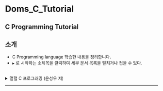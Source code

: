 ﻿# Doms_C_Tutorial
C Programming Tutorial
---

소개
----

- C Programming language 학습한 내용을 정리합니다.<br>
-	`▶` 로 시작하는 소제목을 클릭하여 세부 문서 목록을 펼치거나 접을 수 있다.<br><br>

<details><summary>열혈 C 프로그래밍 (윤성우 저)</summary><br>

-	[Chapter 1-11 : C 언어의 기본](https://github.com/DomMorello/Doms_C_Tutorial/blob/c/Passion_C_Programming/ch1-11.md)
-	[Chapter 12 : 포인터의 이해](https://github.com/DomMorello/Doms_C_Tutorial/blob/c/Passion_C_Programming/ch12.md)
-	[Chapter 13 : 포인터와 배열](https://github.com/DomMorello/Doms_C_Tutorial/blob/c/Passion_C_Programming/ch13.md)
-	[Chapter 14 : 포인터와 함수](https://github.com/DomMorello/Doms_C_Tutorial/blob/c/Passion_C_Programming/ch14.md)
-	[Chapter 17 : 포인터의 포인터](https://github.com/DomMorello/Doms_C_Tutorial/blob/c/Passion_C_Programming/ch17.md)
-	[Chapter 18 : 다차원 배열과 포인터](https://github.com/DomMorello/Doms_C_Tutorial/blob/c/Passion_C_Programming/ch18.md)
-	[Chapter 19 : 함수 포인터와 void 포인터](https://github.com/DomMorello/Doms_C_Tutorial/blob/c/Passion_C_Programming/ch19.md)
-	[Chapter 21 : 문자와 문자열 관련 함수](https://github.com/DomMorello/Doms_C_Tutorial/blob/c/Passion_C_Programming/ch21.md)
-	[Chapter 22-23 : 구조체와 사용자 정의 자료형](https://github.com/DomMorello/Doms_C_Tutorial/blob/c/Passion_C_Programming/ch22-23.md)
-	[Chapter 24 : 파일 입출력](https://github.com/DomMorello/Doms_C_Tutorial/blob/c/Passion_C_Programming/ch24.md)
-	[Chapter 25 : 메모리 관리와 메모리의 동적 할당](https://github.com/DomMorello/Doms_C_Tutorial/blob/c/Passion_C_Programming/ch25.md)
-	[Chapter 26 : 매크로와 선행처리기](https://github.com/DomMorello/Doms_C_Tutorial/blob/c/Passion_C_Programming/ch26.md)</details>

---
